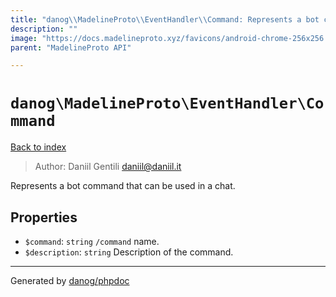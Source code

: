 ```yaml
---
title: "danog\\MadelineProto\\EventHandler\\Command: Represents a bot command that can be used in a chat."
description: ""
image: "https://docs.madelineproto.xyz/favicons/android-chrome-256x256.png"
parent: "MadelineProto API"

---
```

# `danog\MadelineProto\EventHandler\Command`
[Back to index](../../../index.html)

> Author: Daniil Gentili <daniil@daniil.it>  
  

Represents a bot command that can be used in a chat.  



## Properties
* `$command`: `string` `/command` name.
* `$description`: `string` Description of the command.
---
Generated by [danog/phpdoc](https://phpdoc.daniil.it)
